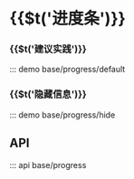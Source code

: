 # {{$t(\'进度条\')}}

### {{$t(\'建议实践\')}}

::: demo base/progress/default

### {{$t(\'隐藏信息\')}}

::: demo base/progress/hide

## API

::: api base/progress
